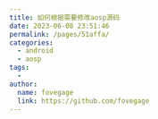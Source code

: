 ```yaml
---
title: 如何根据需要修改aosp源码
date: 2023-06-08 23:51:46
permalink: /pages/51affa/
categories:
  - android
  - aosp
tags:
  - 
author: 
  name: fovegage
  link: https://github.com/fovegage
---
```

